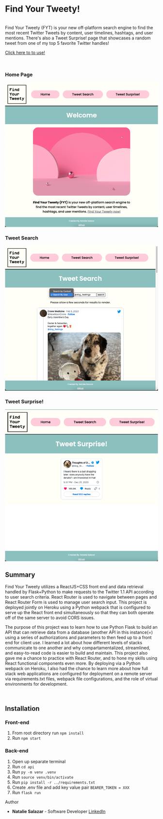 # Find Your Tweety!

<br>
Find Your Tweety (FYT) is your new off-platform search engine to find the most recent Twitter Tweets by content, user timelines, hashtags, and user mentions. There's also a Tweet Surprise! page that showcases a random tweet from one of my top 5 favorite Twitter handles!
<br>

[Click here to to use!](https://find-your-tweety.herokuapp.com/)

<br>

### Home Page

<img src='src/pictures/demoPicHome.png'>

### Tweet Search

<img src='src/pictures/demoPicTweetSearch.png'>

### Tweet Surprise!

<img src='src/pictures/demoPicTweetSurprise.png'>

<br>

## Summary

Find Your Tweety utilizes a ReactJS+CSS front end and data retrieval handled by Flask+Python to make requests to the Twitter 1.1 API according to user search criteria. React Router is used to navigate between pages and React Router Form is used to manage user search input. This project is deployed jointly on Heroku using a Python webpack that is configured to serve up the React front end simultaneously so that they can both operate off of the same server to avoid CORS issues.

The purpose of this project was to learn how to use Python Flask to build an API that can retrieve data from a database (another API in this instance(=) using a series of authorizations and parameters to then feed up to a front end for client use. I learned a lot about how different levels of stacks communicate to one another and why compartamentalized, streamlined, and easy-to-read code is easier to build and maintain. This project also gave me a chance to practice with React Router, and to hone my skills using React functional components even more. By deploying via a Python webpack on Heroku, I also had the chance to learn more about how full stack web applications are configured for deployment on a remote server via requirements.txt files, webpack file configurations, and the role of virtual environments for development.

<br>

## Installation

### Front-end

1. From root directory run `npm install`
2. Run `npm start`

### Back-end

1. Open up separate terminal
2. Run `cd api`
3. Run `py -m venv .venv`
4. Run `source venv/bin/activate`
5. Run `pip install -r ../requirements.txt`
6. Create .env file and add key value pair `BEARER_TOKEN = XXX`
7. Run `flask run`

Author

- **Natalie Salazar** - Software Developer [LinkedIn](https://www.linkedin.com/in/natalie-m-salazar/)
